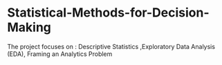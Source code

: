 # Statistical-Methods-for-Decision-Making
The project focuses on :
Descriptive Statistics ,Exploratory Data Analysis (EDA), Framing an Analytics Problem 
